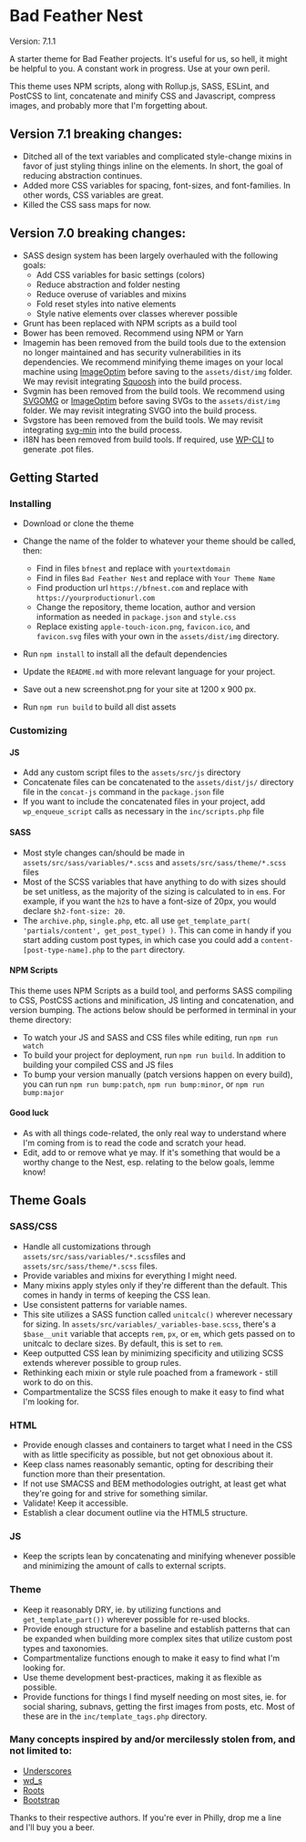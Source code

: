 # Bad Feather Nest
Version: 7.1.1

A starter theme for Bad Feather projects. It's useful for us, so hell, it might be helpful to you. A constant work in progress. Use at your own peril.

This theme uses NPM scripts, along with Rollup.js, SASS, ESLint, and PostCSS to lint, concatenate and minify CSS and Javascript, compress images, and probably more that I'm forgetting about.

## Version 7.1 breaking changes:
* Ditched all of the text variables and complicated style-change mixins in favor of just styling things inline on the elements. In short, the goal of reducing abstraction continues. 
* Added more CSS variables for spacing, font-sizes, and font-families. In other words, CSS variables are great.
* Killed the CSS sass maps for now. 

## Version 7.0 breaking changes:
* SASS design system has been largely overhauled with the following goals:
  * Add CSS variables for basic settings (colors)
  * Reduce abstraction and folder nesting
  * Reduce overuse of variables and mixins
  * Fold reset styles into native elements
  * Style native elements over classes wherever possible
* Grunt has been replaced with NPM scripts as a build tool
* Bower has been removed. Recommend using NPM or Yarn
* Imagemin has been removed from the build tools due to the extension no longer maintained and has security vulnerabilities in its dependencies. We recommend minifying theme images on your local machine using [ImageOptim](https://imageoptim.com/mac) before saving to the `assets/dist/img` folder. We may revisit integrating  [Squoosh](https://github.com/GoogleChromeLabs/squoosh) into the build process.
* Svgmin has been removed from the build tools. We recommend using [SVGOMG](https://jakearchibald.github.io/svgomg/) or [ImageOptim](https://imageoptim.com/mac) before saving SVGs to the `assets/dist/img` folder. We may revisit integrating SVGO into the build process.
* Svgstore has been removed from the build tools. We may revisit integrating [svg-min](https://github.com/svg-sprite/svg-sprite) into the build process.
* i18N has been removed from build tools. If required, use [WP-CLI](https://developer.wordpress.org/cli/commands/i18n/make-pot/) to generate .pot files.

## Getting Started
### Installing
* Download or clone the theme
* Change the name of the folder to whatever your theme should be called, then:
  * Find in files `bfnest` and replace with `yourtextdomain`
  * Find in files `Bad Feather Nest` and replace with `Your Theme Name`
  * Find production url `https://bfnest.com` and replace with `https://yourproductionurl.com`
  * Change the repository, theme location, author and version information as needed in `package.json` and `style.css`
  * Replace existing `apple-touch-icon.png`, `favicon.ico`, and `favicon.svg` files with your own in the `assets/dist/img` directory.

* Run `npm install` to install all the default dependencies
* Update the `README.md` with more relevant language for your project.
* Save out a new screenshot.png for your site at 1200 x 900 px.
* Run `npm run build` to build all dist assets

### Customizing
#### JS
* Add any custom script files to the `assets/src/js` directory
* Concatenate files can be concatenated to the `assets/dist/js/` directory file in the `concat-js` command in the `package.json` file
* If you want to include the concatenated files in your project, add `wp_enqueue_script` calls as necessary in the `inc/scripts.php` file

#### SASS
* Most style changes can/should be made in `assets/src/sass/variables/*.scss` and `assets/src/sass/theme/*.scss` files
* Most of the SCSS variables that have anything to do with sizes should be set unitless, as the majority of the sizing is calculated to in `em`s. For example, if you want the `h2`s to have a font-size of 20px, you would declare `$h2-font-size: 20`.
* The `archive.php`, `single.php`, etc. all use `get_template_part( 'partials/content', get_post_type() )`. This can come in handy if you start adding custom post types, in which case you could add a `content-[post-type-name].php` to the `part` directory.

#### NPM Scripts
This theme uses NPM Scripts as a build tool, and performs SASS compiling to CSS, PostCSS actions and minification, JS linting and concatenation, and version bumping. The actions below should be performed in terminal in your theme directory:
* To watch your JS and SASS and CSS files while editing, run `npm run watch`
* To build your project for deployment, run `npm run build`. In addition to building your compiled CSS and JS files
* To bump your version manually (patch versions happen on every build), you can run `npm run bump:patch`, `npm run bump:minor`, or `npm run bump:major`

#### Good luck
* As with all things code-related, the only real way to understand where I'm coming from is to read the code and scratch your head.
* Edit, add to or remove what ye may. If it's something that would be a worthy change to the Nest, esp. relating to the below goals, lemme know!

## Theme Goals

### SASS/CSS
* Handle all customizations through `assets/src/sass/variables/*.scss`files and `assets/src/sass/theme/*.scss` files.
* Provide variables and mixins for everything I might need.
* Many mixins apply styles only if they're different than the default. This comes in handy in terms of keeping the CSS lean.
* Use consistent patterns for variable names.
* This site utilizes a SASS function called `unitcalc()` wherever necessary for sizing. In `assets/src/variables/_variables-base.scss`, there's a `$base__unit` variable that accepts `rem`, `px`, or `em`, which gets passed on to unitcalc to declare sizes. By default, this is set to `rem`.
* Keep outputted CSS lean by minimizing specificity and utilizing SCSS extends wherever possible to group rules.
* Rethinking each mixin or style rule poached from a framework - still work to do on this.
* Compartmentalize the SCSS files enough to make it easy to find what I'm looking for.

### HTML
* Provide enough classes and containers to target what I need in the CSS with as little specificity as possible, but not get obnoxious about it.
* Keep class names reasonably semantic, opting for describing their function more than their presentation.
* If not use SMACSS and BEM methodologies outright, at least get what they're going for and strive for something similar.
* Validate! Keep it accessible.
* Establish a clear document outline via the HTML5 structure.

### JS
* Keep the scripts lean by concatenating and minifying whenever possible and minimizing the amount of calls to external scripts.

### Theme
* Keep it reasonably DRY, ie. by utilizing functions and `get_template_part())` wherever possible for re-used blocks.
* Provide enough structure for a baseline and establish patterns that can be expanded when building more complex sites that utilize custom post types and taxonomies.
* Compartmentalize functions enough to make it easy to find what I'm looking for.
* Use theme development best-practices, making it as flexible as possible.
* Provide functions for things I find myself needing on most sites, ie. for social sharing, subnavs, getting the first images from posts, etc. Most of these are in the `inc/template_tags.php` directory.

### Many concepts inspired by and/or mercilessly stolen from, and not limited to:
* [Underscores](http://underscores.me/)
* [wd_s](https://github.com/WebDevStudios/wd_s)
* [Roots](http://roots.io/)
* [Bootstrap](http://getbootstrap.com)

Thanks to their respective authors. If you're ever in Philly, drop me a line and I'll buy you a beer.
